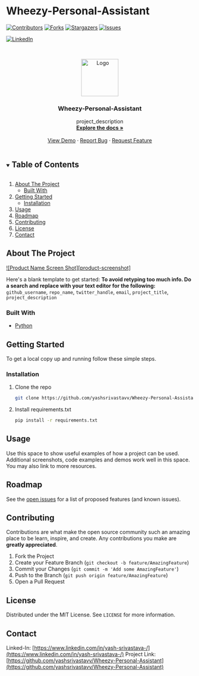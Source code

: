 # Wheezy-Personal-Assistant

[![Contributors][contributors-shield]][contributors-url]
[![Forks][forks-shield]][forks-url]
[![Stargazers][stars-shield]][stars-url]
[![Issues][issues-shield]][issues-url]
<!-- [![MIT License][license-shield]][license-url] -->
[![LinkedIn][linkedin-shield]][linkedin-url]



<!-- PROJECT LOGO -->
<br />
<p align="center">
  <a href="https://github.com/yashsrivastavv/Wheezy-Personal-Assistant">
    <img src="https://previews.123rf.com/images/ascom73/ascom731909/ascom73190900009/131987459-artificial-intelligence-ai-processor-chip-icon-symbol-for-graphic-design-web-site-social-media-mobil.jpg" alt="Logo" width="100" height="100">
  </a>

  <h3 align="center">Wheezy-Personal-Assistant</h3>

  <p align="center">
    project_description
    <br />
    <a href="https://github.com/yashsrivastavv/Wheezy-Personal-Assistant"><strong>Explore the docs »</strong></a>
    <br />
    <br />
    <a href="https://github.com/yashsrivastavv/Wheezy-Personal-Assistant">View Demo</a>
    ·
    <a href="https://github.com/yashsrivastavv/Wheezy-Personal-Assistant/issues">Report Bug</a>
    ·
    <a href="https://github.com/yashsrivastavv/Wheezy-Personal-Assistant/issues">Request Feature</a>
  </p>
</p>



<!-- TABLE OF CONTENTS -->
<details open="open">
  <summary><h2 style="display: inline-block">Table of Contents</h2></summary>
  <ol>
    <li>
      <a href="#about-the-project">About The Project</a>
      <ul>
        <li><a href="#built-with">Built With</a></li>
      </ul>
    </li>
    <li>
      <a href="#getting-started">Getting Started</a>
      <ul>
        <li><a href="#installation">Installation</a></li>
      </ul>
    </li>
    <li><a href="#usage">Usage</a></li>
    <li><a href="#roadmap">Roadmap</a></li>
    <li><a href="#contributing">Contributing</a></li>
    <li><a href="#license">License</a></li>
    <li><a href="#contact">Contact</a></li>
  </ol>
</details>



<!-- ABOUT THE PROJECT -->
## About The Project

[![Product Name Screen Shot][product-screenshot]](https://example.com)

Here's a blank template to get started:
**To avoid retyping too much info. Do a search and replace with your text editor for the following:**
`github_username`, `repo_name`, `twitter_handle`, `email`, `project_title`, `project_description`


### Built With

* [Python](https://www.python.org/)


<!-- GETTING STARTED -->
## Getting Started

To get a local copy up and running follow these simple steps.


### Installation

1. Clone the repo
   ```sh
   git clone https://github.com/yashsrivastavv/Wheezy-Personal-Assistant
   ```
2. Install requirements.txt 
   ```sh
   pip install -r requirements.txt
   ```



<!-- USAGE EXAMPLES -->
## Usage

Use this space to show useful examples of how a project can be used. Additional screenshots, code examples and demos work well in this space. You may also link to more resources.



<!-- ROADMAP -->
## Roadmap

See the [open issues](https://github.com/yashsrivastavv/Wheezy-Personal-Assistant/issues) for a list of proposed features (and known issues).



<!-- CONTRIBUTING -->
## Contributing

Contributions are what make the open source community such an amazing place to be learn, inspire, and create. Any contributions you make are **greatly appreciated**.

1. Fork the Project
2. Create your Feature Branch (`git checkout -b feature/AmazingFeature`)
3. Commit your Changes (`git commit -m 'Add some AmazingFeature'`)
4. Push to the Branch (`git push origin feature/AmazingFeature`)
5. Open a Pull Request



<!-- LICENSE -->
## License

Distributed under the MIT License. See `LICENSE` for more information.



<!-- CONTACT -->
## Contact

Linked-In: [https://www.linkedin.com/in/yash-srivastava-/](https://www.linkedin.com/in/yash-srivastava-/)
Project Link: [https://github.com/yashsrivastavv/Wheezy-Personal-Assistant](https://github.com/yashsrivastavv/Wheezy-Personal-Assistant)





<!-- MARKDOWN LINKS & IMAGES -->
<!-- https://www.markdownguide.org/basic-syntax/#reference-style-links -->
[contributors-shield]: https://img.shields.io/github/contributors/github_username/repo.svg?style=for-the-badge
[contributors-url]: https://github.com/yashsrivastavv/Wheezy-Personal-Assistant/graphs/contributors
[forks-shield]: https://img.shields.io/github/forks/github_username/repo.svg?style=for-the-badge
[forks-url]: https://github.com/yashsrivastavv/Wheezy-Personal-Assistant/network/members
[stars-shield]: https://img.shields.io/github/stars/github_username/repo.svg?style=for-the-badge
[stars-url]: https://github.com/yashsrivastavv/Wheezy-Personal-Assistant/stargazers
[issues-shield]: https://img.shields.io/github/issues/github_username/repo.svg?style=for-the-badge
[issues-url]: https://github.com/yashsrivastavv/Wheezy-Personal-Assistant/issues
<!-- [license-shield]: https://img.shields.io/github/license/github_username/repo.svg?style=for-the-badge
[license-url]: https://github.com/github_username/repo/blob/master/LICENSE.txt -->
[linkedin-shield]: https://img.shields.io/badge/-LinkedIn-black.svg?style=for-the-badge&logo=linkedin&colorB=555
[linkedin-url]: https://www.linkedin.com/in/yash-srivastava-/
